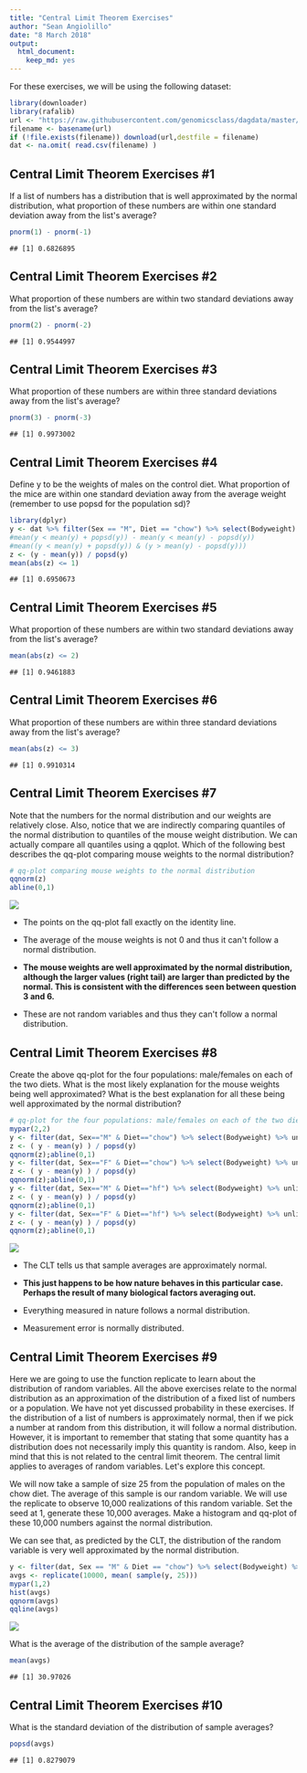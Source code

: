 ```yaml
---
title: "Central Limit Theorem Exercises"
author: "Sean Angiolillo"
date: "8 March 2018"
output: 
  html_document: 
    keep_md: yes
---
```




For these exercises, we will be using the following dataset:


```r
library(downloader) 
library(rafalib)
url <- "https://raw.githubusercontent.com/genomicsclass/dagdata/master/inst/extdata/mice_pheno.csv"
filename <- basename(url)
if (!file.exists(filename)) download(url,destfile = filename)
dat <- na.omit( read.csv(filename) )
```

## Central Limit Theorem Exercises #1

If a list of numbers has a distribution that is well approximated by the normal distribution, what proportion of these numbers are within one standard deviation away from the list's average?


```r
pnorm(1) - pnorm(-1)
```

```
## [1] 0.6826895
```

## Central Limit Theorem Exercises #2

What proportion of these numbers are within two standard deviations away from the list's average?


```r
pnorm(2) - pnorm(-2)
```

```
## [1] 0.9544997
```

## Central Limit Theorem Exercises #3

What proportion of these numbers are within three standard deviations away from the list's average?


```r
pnorm(3) - pnorm(-3)
```

```
## [1] 0.9973002
```

## Central Limit Theorem Exercises #4

Define y to be the weights of males on the control diet. What proportion of the mice are within one standard deviation away from the average weight (remember to use popsd for the population sd)?


```r
library(dplyr)
y <- dat %>% filter(Sex == "M", Diet == "chow") %>% select(Bodyweight) %>% unlist
#mean(y < mean(y) + popsd(y)) - mean(y < mean(y) - popsd(y))
#mean((y < mean(y) + popsd(y)) & (y > mean(y) - popsd(y))) 
z <- (y - mean(y)) / popsd(y)
mean(abs(z) <= 1)
```

```
## [1] 0.6950673
```

## Central Limit Theorem Exercises #5

What proportion of these numbers are within two standard deviations away from the list's average?


```r
mean(abs(z) <= 2)
```

```
## [1] 0.9461883
```

## Central Limit Theorem Exercises #6

What proportion of these numbers are within three standard deviations away from the list's average?


```r
mean(abs(z) <= 3)
```

```
## [1] 0.9910314
```

## Central Limit Theorem Exercises #7

Note that the numbers for the normal distribution and our weights are relatively close. Also, notice that we are indirectly comparing quantiles of the normal distribution to quantiles of the mouse weight distribution. We can actually compare all quantiles using a qqplot. Which of the following best describes the qq-plot comparing mouse weights to the normal distribution?


```r
# qq-plot comparing mouse weights to the normal distribution
qqnorm(z)
abline(0,1)
```

![](clt_exercises_files/figure-html/unnamed-chunk-8-1.png)<!-- -->

* The points on the qq-plot fall exactly on the identity line.

* The average of the mouse weights is not 0 and thus it can't follow a normal distribution.

* **The mouse weights are well approximated by the normal distribution, although the larger values (right tail) are larger than predicted by the normal. This is consistent with the differences seen between question 3 and 6.**

* These are not random variables and thus they can't follow a normal distribution.

## Central Limit Theorem Exercises #8

Create the above qq-plot for the four populations: male/females on each of the two diets. What is the most likely explanation for the mouse weights being well approximated? What is the best explanation for all these being well approximated by the normal distribution?


```r
# qq-plot for the four populations: male/females on each of the two diets
mypar(2,2)
y <- filter(dat, Sex=="M" & Diet=="chow") %>% select(Bodyweight) %>% unlist
z <- ( y - mean(y) ) / popsd(y)
qqnorm(z);abline(0,1)
y <- filter(dat, Sex=="F" & Diet=="chow") %>% select(Bodyweight) %>% unlist
z <- ( y - mean(y) ) / popsd(y)
qqnorm(z);abline(0,1)
y <- filter(dat, Sex=="M" & Diet=="hf") %>% select(Bodyweight) %>% unlist
z <- ( y - mean(y) ) / popsd(y)
qqnorm(z);abline(0,1)
y <- filter(dat, Sex=="F" & Diet=="hf") %>% select(Bodyweight) %>% unlist
z <- ( y - mean(y) ) / popsd(y)
qqnorm(z);abline(0,1)
```

![](clt_exercises_files/figure-html/unnamed-chunk-9-1.png)<!-- -->

* The CLT tells us that sample averages are approximately normal.

* **This just happens to be how nature behaves in this particular case. Perhaps the result of many biological factors averaging out.**

* Everything measured in nature follows a normal distribution.

* Measurement error is normally distributed.

## Central Limit Theorem Exercises #9

Here we are going to use the function replicate to learn about the distribution of random variables. All the above exercises relate to the normal distribution as an approximation of the distribution of a fixed list of numbers or a population. We have not yet discussed probability in these exercises. If the distribution of a list of numbers is approximately normal, then if we pick a number at random from this distribution, it will follow a normal distribution. However, it is important to remember that stating that some quantity has a distribution does not necessarily imply this quantity is random. Also, keep in mind that this is not related to the central limit theorem. The central limit applies to averages of random variables. Let's explore this concept.

We will now take a sample of size 25 from the population of males on the chow diet. The average of this sample is our random variable. We will use the replicate to observe 10,000 realizations of this random variable. Set the seed at 1, generate these 10,000 averages. Make a histogram and qq-plot of these 10,000 numbers against the normal distribution.

We can see that, as predicted by the CLT, the distribution of the random variable is very well approximated by the normal distribution.


```r
y <- filter(dat, Sex == "M" & Diet == "chow") %>% select(Bodyweight) %>% unlist
avgs <- replicate(10000, mean( sample(y, 25)))
mypar(1,2)
hist(avgs)
qqnorm(avgs)
qqline(avgs)
```

![](clt_exercises_files/figure-html/unnamed-chunk-10-1.png)<!-- -->

What is the average of the distribution of the sample average?


```r
mean(avgs)
```

```
## [1] 30.97026
```

## Central Limit Theorem Exercises #10

What is the standard deviation of the distribution of sample averages?


```r
popsd(avgs)
```

```
## [1] 0.8279079
```

